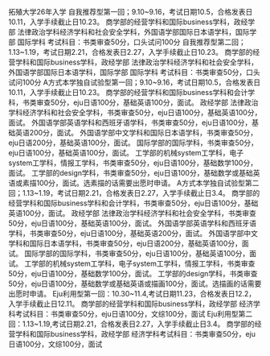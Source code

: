 拓殖大学26年入学
自我推荐型第一回；9.10~9.16，考试日期10.5，合格发表日10.11，入学手续截止日10.23。
商学部的经营学科和国际business学科，政经学部 法律政治学科经济学科和社会安全学科，外国语学部国际日本语学科，国际学部 国际学科
考试科目：书类审查50分，口头试问100分
自我推荐型第二回；1.13~1.19，考试日期2.21，合格发表日2.27，入学手续截止日10.23。
商学部的经营学科和国际business学科，政经学部 法律政治学科经济学科和社会安全学科，外国语学部国际日本语学科，国际学部 国际学科
考试科目：书类审查50分，口头试问100分
A方式本学独自试验型第一回；9.10~9.16，考试日期10.5，合格发表日10.11，入学手续截止日10.23。
商学部的经营学科和国际business学科和会计学科，书类审查50分，eju日语100分，基础英语100分，面试。
政经学部 法律政治学科经济学科和社会安全学科，书类审查50分，eju日语100分，基础英语100分，面试。
外国语学部英语学科和西班牙语学科，书类审查50分，eju日语100分，基础英语200分，面试。
外国语学部中文学科和国际日本语学科，书类审查50分，eju日语200分，基础英语100分，面试。
国际学部的国际学科，书类审查50分，eju日语100分，基础英语100分，面试。
工学部的机械system工学科，电子system工学科，情报工学科，书类审查50分，eju日语100分，基础数学100分，面试。
工学部的design学科，书类审查50分，eju日语100分，基础数学或基础英语或素描100分，面试。选素描的话需要出愿时申请。
A方式本学独自试验型第二回；1.13~1.19，考试日期2.21，合格发表日2.27，入学手续截止日3.4。
商学部的经营学科和国际business学科和会计学科，书类审查50分，eju日语100分，基础英语100分，面试。
政经学部 法律政治学科经济学科和社会安全学科，书类审查50分，eju日语100分，基础英语100分，面试。
外国语学部英语学科和西班牙语学科，书类审查50分，eju日语100分，基础英语200分，面试。
外国语学部中文学科和国际日本语学科，书类审查50分，eju日语200分，基础英语100分，面试。
国际学部的国际学科，书类审查50分，eju日语100分，基础英语100分，面试。
工学部的机械system工学科，电子system工学科，情报工学科，书类审查50分，eju日语100分，基础数学100分，面试。
工学部的design学科，书类审查50分，eju日语100分，基础数学或基础英语或描画100分，面试。选描画的话需要出愿时申请。
Eju利用型第一回：10.30~11.4,考试日期11.23，合格发表日12.2，入学手续截止日12.11。
商学部的经营学科和国际business学科，政经学部 经济学科考试科目：书类审查50分，eju日语100分，文综100分，面试
Eju利用型第二回：1.13~1.19,考试日期2.21，合格发表日2.27，入学手续截止日3.4。
商学部的经营学科和国际business学科，政经学部 经济学科考试科目：书类审查50分，eju日语100分，文综100分，面试